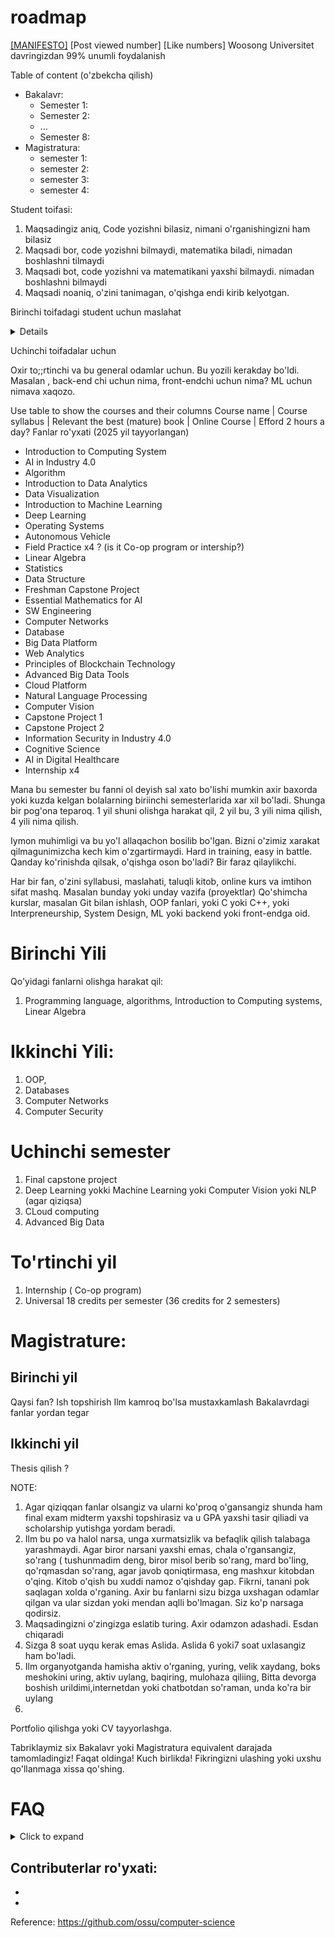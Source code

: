 # roadmap
[[MANIFESTO]]() [Post viewed number] [Like numbers]
Woosong Universitet davringizdan 99% unumli foydalanish


Table of content (o'zbekcha qilish)

- Bakalavr:
    - Semester 1:
    - Semester 2:
    - ...
    - Semester 8:
- Magistratura:
    - semester 1:
    - semester 2:
    - semester 3:
    - semester 4:

Student toifasi:
1) Maqsadingiz aniq, Code yozishni bilasiz, nimani o'rganishingizni ham bilasiz
2) Maqsadi bor, code yozishni bilmaydi, matematika biladi, nimadan boshlashni tilmaydi
3) Maqsadi bot, code yozishni va matematikani yaxshi bilmaydi. nimadan boshlashni bilmaydi
4) Maqsadi noaniq, o'zini tanimagan, o'qishga endi kirib kelyotgan.


Birinchi toifadagi student uchun maslahat

<details>Ikkinchi toifadigai student uchun maslahat</details>

Uchinchi toifadalar uchun

Oxir to;;rtinchi va bu general odamlar uchun. Bu yozili kerakday bo'ldi. Masalan , back-end chi uchun nima, front-endchi uchun nima? ML uchun nimava xaqozo.

Use table to show the courses and their columns
Course name | Course syllabus | Relevant the best (mature) book | Online Course | Efford 2 hours a day?
Fanlar ro'yxati (2025 yil tayyorlangan)
 - Introduction to Computing System
 - AI in Industry 4.0
 - Algorithm
 - Introduction to Data Analytics
 - Data Visualization
 - Introduction to Machine Learning
 - Deep Learning
 - Operating Systems
 - Autonomous Vehicle
 - Field Practice x4 ? (is it Co-op program or intership?)
 - Linear Algebra
 - Statistics
 - Data Structure
 - Freshman Capstone Project
 - Essential Mathematics for AI
 - SW Engineering
 - Computer Networks
 - Database
 - Big Data Platform
 - Web Analytics
 - Principles of Blockchain Technology
 - Advanced Big Data Tools
 - Cloud Platform
 - Natural Language Processing
 - Computer Vision
 - Capstone Project 1
 - Capstone Project 2
 - Information Security in Industry 4.0
 - Cognitive Science
 - AI in Digital Healthcare
 - Internship x4

Mana bu semester bu fanni ol deyish sal xato bo'lishi mumkin axir baxorda yoki kuzda kelgan bolalarning biriinchi semesterlarida xar xil bo'ladi. Shunga bir pog'ona teparoq. 1 yil shuni olishga harakat qil, 2 yil bu, 3 yili nima qilish, 4 yili nima qilish.

Iymon muhimligi va bu yo'l allaqachon bosilib bo'lgan. Bizni o'zimiz xarakat qilmagunimizcha kech kim o'zgartirmaydi.
Hard in training, easy in battle. 
Qanday ko'rinishda qilsak, o'qishga oson bo'ladi? Bir faraz qilaylikchi.

Har bir fan, o'zini syllabusi, maslahati, taluqli kitob, online kurs va imtihon sifat mashq. Masalan bunday yoki unday vazifa (proyektlar)
Qo'shimcha kurslar, masalan Git bilan ishlash, OOP fanlari, yoki C yoki C++, yoki Interpreneurship, System Design, ML yoki backend yoki front-endga oid.


# Birinchi Yili
Qo'yidagi fanlarni olishga harakat qil:
1) Programming language, algorithms, Introduction to Computing systems, Linear Algebra

# Ikkinchi Yili:
1) OOP,
2) Databases
3) Computer Networks
4) Computer Security

# Uchinchi semester
1) Final capstone project
2) Deep Learning yokki Machine Learning yoki Computer Vision yoki NLP (agar qiziqsa)
3) CLoud computing
4) Advanced Big Data

# To'rtinchi yil
1) Internship ( Co-op program)
2) Universal 18 credits per semester (36 credits for 2 semesters)


# Magistrature: 
## Birinchi yil
  Qaysi fan?
  Ish topshirish
  Ilm kamroq bo'lsa mustaxkamlash
  Bakalavrdagi fanlar yordan tegar
  
## Ikkinchi yil
   Thesis qilish
   ?


NOTE:
1) Agar qiziqqan fanlar olsangiz va ularni ko'proq o'gansangiz shunda ham final exam midterm yaxshi topshirasiz va u GPA yaxshi tasir qiliadi va scholarship yutishga yordam beradi.
2) Ilm bu po va halol narsa, unga xurmatsizlik va befaqlik qilish talabaga yarashmaydi. Agar biror narsani yaxshi emas, chala o'rgansangiz, so'rang ( tushunmadim deng, biror misol berib so'rang, mard bo'ling, qo'rqmasdan so'rang, agar javob qoniqtirmasa, eng mashxur kitobdan o'qing. Kitob o'qish bu xuddi namoz o'qishday gap. Fikrni, tanani pok saqlagan xolda o'rganing. Axir bu fanlarni sizu bizga uxshagan odamlar qilgan va ular sizdan yoki mendan aqlli bo'lmagan. Siz ko'p narsaga qodirsiz.
3) Maqsadingizni o'zingizga eslatib turing. Axir odamzon adashadi. Esdan chiqaradi
4) Sizga 8 soat uyqu kerak emas Aslida. Aslida 6 yoki7 soat uxlasangiz ham bo'ladi.
5) Ilm organyotganda hamisha aktiv o'rganing, yuring, velik xaydang, boks meshokini uring, aktiv uylang, baqiring, mulohaza qiliing, Bitta devorga boshish urildimi,internetdan yoki chatbotdan so'raman, unda ko'ra bir uylang
6) 


Portfolio qilishga yoki CV tayyorlashga.

Tabriklaymiz six Bakalavr yoki Magistratura equivalent darajada tamomladingiz! 
Faqat oldinga! Kuch birlikda! Fikringizni ulashing yoki uxshu qo'llanmaga xissa qo'shing. 



# FAQ
<details>
  <summary>Click to expand</summary>
    
  <details>
    <summary>Q1: Motivatsiyam pasayib ketgan bo‘lsa, nima qilishim kerak?</summary>
    **A1 - Coming sooon... 
  </details>

  <details>
    <summary>Q2: Darslarga moslashish qiyin bo‘lsa, qanday yo‘l tutish kerak?</summary>
    **A2 - Coming sooon...
  </details>

  <details>
    <summary>Q3: GPA qanday qilib yaxshilash mumkin?</summary>
    **A3 - Coming sooon... 
  </details>

  <details>
    <summary>Q4: Internship topishning eng samarali usullari qanday?</summary>
    **A4 - Coming sooon...
  </details>

  <details>
    <summary>Q5: Portfolio va CV tayyorlash uchun qanday resurslardan foydalanish kerak?</summary>
    **A5 - Coming sooon...
  </details>

  <details>
    <summary>Q6: Koreyada o‘qish davomida qanday qilib yaxshi networking qilish mumkin?</summary>
    **A6 - Coming sooon... 
  </details>

  <details>
    <summary>Q7: Dasturlashni qayerdan boshlash kerak?</summary>
    **A7 - Coming sooon...
  </details>

  <details>
    <summary>Q8: O‘qish va ishlashni qanday muvozanatlash mumkin?</summary>
    **A8 - Coming sooon... 
  </details>

  <details>
    <summary>Q9: Tezis yoki loyiha ustida qanday samarali ishlash kerak?</summary>
    **A9 - Coming sooon...
  </details>

  <!-- Namuna 
  <details>
    <summary>Qn: Savol joyi</summary>
    **An**: JAvob joyi
  </details>
  -->
  
</details>



Contributerlar ro'yxati: 
- 
-
- 



Reference: 
https://github.com/ossu/computer-science




